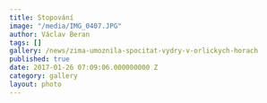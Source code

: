 ```yaml
---
title: Stopování
image: "/media/IMG_0407.JPG"
author: Václav Beran
tags: []
gallery: /news/zima-umoznila-spocitat-vydry-v-orlickych-horach
published: true
date: 2017-01-26 07:09:06.000000000 Z
category: gallery
layout: photo
---
```

